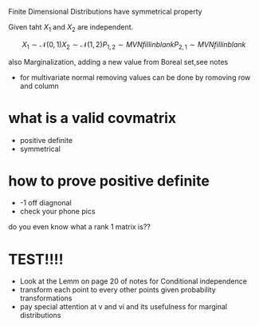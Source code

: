 Finite Dimensional Distributions have symmetrical property  

Given taht $X_1$ and $X_2$ are independent.  

$$
X_1 \sim \mathcal{N}(0,1)  
X_2 \sim \mathcal{N}(1,2)  
P_{1,2} \sim MVN fillinblank  
P_{2,1} \sim MVN fillinblank  
$$

also Marginalization, adding a new value from Boreal set,see notes  
 - for multivariate normal removing values can be done by romoving row and column  

# what is a valid covmatrix  
 - positive definite  
 - symmetrical  

# how to prove positive definite  
 - -1 off diagnonal  
 - check your phone pics  

do you even know what a rank 1 matrix is??

# TEST!!!!
 - Look at the Lemm on page 20 of notes for Conditional independence  
 - transform each point to every other points given probability transformations  
 - pay special attention at v and vi and its usefulness for marginal distributions  
